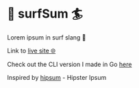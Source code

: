 # 🌊 surfSum 🏄
Lorem ipsum in surf slang 🤙

Link to [live site 🌐](https://gesty.dev/surfSum)

Check out the CLI version I made in Go [here](https://github.com/gestylinaga/surfSum-CLI)

Inspired by [hipsum](https://hipsum.co) - Hipster Ipsum

